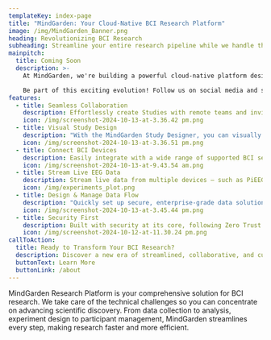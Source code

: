 ```yaml
---
templateKey: index-page
title: "MindGarden: Your Cloud-Native BCI Research Platform"
image: /img/MindGarden_Banner.png
heading: Revolutionizing BCI Research
subheading: Streamline your entire research pipeline while we handle the complexity
mainpitch:
  title: Coming Soon
  description: >-
    At MindGarden, we're building a powerful cloud-native platform designed to transform BCI research. Our goal is to equip researchers with intuitive, cutting-edge tools that drive mental and cognitive health innovations.

    Be part of this exciting evolution! Follow us on social media and stay tuned for updates, insightful blogs, and new podcast episodes.
features:
  - title: Seamless Collaboration
    description: Effortlessly create Studies with remote teams and invite participants worldwide, removing geographical limitations and fostering global research partnerships.
    icon: /img/screenshot-2024-10-13-at-3.36.42 pm.png
  - title: Visual Study Design
    description: "With the MindGarden Study Designer, you can visually craft complex study experiences tailored to your participants."
    icon: /img/screenshot-2024-10-13-at-3.36.51 pm.png
  - title: Connect BCI Devices
    description: Easily integrate with a wide range of supported BCI sensors and devices.
    icon: /img/screenshot-2024-10-13-at-9.43.54 am.png
  - title: Stream Live EEG Data
    description: Stream live data from multiple devices – such as PiEEG or OpenBCI – enabling simultaneous multi-modal analysis and monitoring.
    icon: /img/experiments_plot.png
  - title: Design & Manage Data Flow
    description: "Quickly set up secure, enterprise-grade data solutions and use the MindGarden Study Designer to visually map your data flows."
    icon: /img/screenshot-2024-10-13-at-3.45.44 pm.png
  - title: Security First
    description: Built with security at its core, following Zero Trust principles. MindGarden ensures Least Privilege access with RBAC and complies with leading standards like OAuth and OIDC.
    icon: /img/screenshot-2024-10-12-at-11.30.24 pm.png
callToAction:
  title: Ready to Transform Your BCI Research?
  description: Discover a new era of streamlined, collaborative, and cutting-edge BCI research with MindGarden.
  buttonText: Learn More
  buttonLink: /about
---
```


MindGarden Research Platform is your comprehensive solution for BCI research. We take care of the technical challenges so you can concentrate on advancing scientific discovery. From data collection to analysis, experiment design to participant management, MindGarden streamlines every step, making research faster and more efficient.
